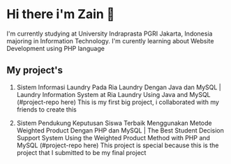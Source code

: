 # Hi there i'm Zain 👋

I'm currently studying at University Indraprasta PGRI Jakarta, Indonesia majoring in Information Technology.
I'm curently learning about Website Development using PHP language

## My project's
1. Sistem Informasi Laundry Pada Ria Laundry Dengan Java dan MySQL | Laundry Information System at Ria Laundry Using Java and MySQL (#project-repo here)
This is my first big project, i collaborated with my friends to create this

2. Sistem Pendukung Keputusan Siswa Terbaik Menggunakan Metode Weighted Product Dengan PHP dan MySQL | The Best Student Decision Support System Using the Weighted Product Method with PHP and MySQL (#project-repo here)
This project is special because this is the project that I submitted to be my final project
